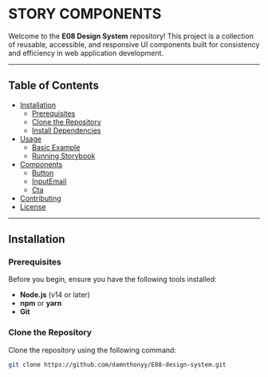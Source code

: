 # STORY COMPONENTS

Welcome to the **E08 Design System** repository! This project is a collection of reusable, accessible, and responsive UI components built for consistency and efficiency in web application development.

---

## Table of Contents

- [Installation](#installation)
  - [Prerequisites](#prerequisites)
  - [Clone the Repository](#clone-the-repository)
  - [Install Dependencies](#install-dependencies)
- [Usage](#usage)
  - [Basic Example](#basic-example)
  - [Running Storybook](#running-storybook)
- [Components](#components)
  - [Button](#button)
  - [InputEmail](#inputemail)
  - [Cta](#cta)
- [Contributing](#contributing)
- [License](#license)

---

## Installation

### Prerequisites

Before you begin, ensure you have the following tools installed:

- **Node.js** (v14 or later)
- **npm** or **yarn**
- **Git**

### Clone the Repository

Clone the repository using the following command:

```bash
git clone https://github.com/damnthonyy/E08-design-system.git


